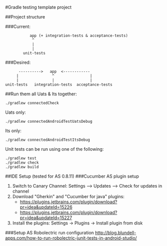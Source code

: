 #Gradle testing template project

##Project structure

###Current:

               app (+ integration-tests & acceptance-tests)
                ^
                |
                |
            unit-tests
###Desired:

          ---------->   app  <------------
         |               ^                |
         |               |                |
    unit-tests   integration-tests  acceptance-tests

##Run them all
Uats & Its together:

```
./gradlew connectedCheck
```

Uats only:

```
./gradlew connectedAndroidTestUatsDebug
```

Its only:

```
./gradlew connectedAndroidTestItsDebug
```

Unit tests can be run using one of the following:

```
./gradlew test
./gradlew check
./gradlew build
```

##IDE Setup (tested for AS 0.8.11)
###Cucumber AS plugin setup
1. Switch to Canary Channel: Settings —> Updates —> Check for updates in channel
2. Download "Gherkin" and "Cucumber for java" plugins:
    * https://plugins.jetbrains.com/plugin/download?pr=idea&updateId=15226
    * https://plugins.jetbrains.com/plugin/download?pr=idea&updateId=15227
3. Install the plugins: Settings -> Plugins -> Install plugin from disk

###Setup AS Robolectric run configuration
http://blog.blundell-apps.com/how-to-run-robolectric-junit-tests-in-android-studio/


